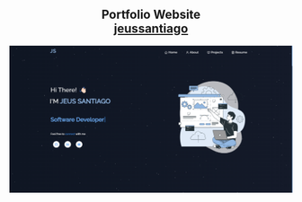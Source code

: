 <h2 align="center">
  Portfolio Website<br/>
  <a href="https://jeussantiago.github.io/portfolio/" target="_blank">jeussantiago</a>
</h2>
<div align="center">
  <img alt="Demo" src="./Images/portfolio-home.png" />
</div>
